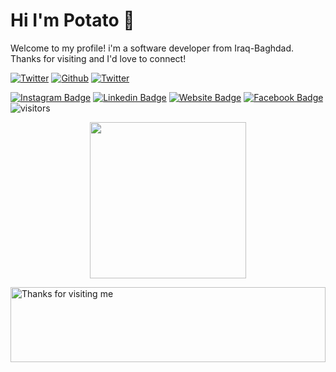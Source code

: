 
# Hi I'm Potato 👋
Welcome to my profile! i'm a software developer from Iraq-Baghdad. Thanks for visiting and I'd love to connect!
<!--Website -->

<p>
<a href="https://blog.aoaoao.me" target="_blank"><img alt="Twitter" src="https://img.shields.io/badge/Blog-%23FF4088.svg?&style=for-the-badge&logo=hugo&logoColor=white" /></a>
<a href="https://github.com/HFO4" target="_blank"><img alt="Github" src="https://img.shields.io/badge/GitHub-%2312100E.svg?&style=for-the-badge&logo=Github&logoColor=white" /></a>
<a href="https://twitter.com/AaronLiu00" target="_blank"><img alt="Twitter" src="https://img.shields.io/badge/twitter-%231DA1F2.svg?&style=for-the-badge&logo=twitter&logoColor=white" /></a>
</p>


[![Instagram Badge](https://img.shields.io/badge/-Instagram-e4405f?style=flat-square&logo=Instagram&logoColor=white)](https://instagram.com/cusastudio)
[![Linkedin Badge](https://img.shields.io/badge/-LinkedIn-0e76a8?style=flat-square&logo=Linkedin&logoColor=white)](https://www.linkedin.com/mwlite/in/sajad-samir-210b771a5)
[![Website Badge](https://img.shields.io/badge/Website-3b5998?style=flat-square&logo=google-chrome&logoColor=white)](http://sajadsamer.me)
[![Facebook Badge](https://img.shields.io/badge/-Facebook-0088cc?style=flat-square&logo=Facebook&logoColor=white)](https://www.facebook.com/people/Sajad-Samer/100008228555745)
![visitors](https://visitor-badge.laobi.icu/badge?page_id=potato-01.potato-01)

<!-- ![Potato's github stats](https://github-readme-stats.vercel.app/api?username=potato-0&show_icons) -->

<!-- [![Twitter Badge](https://img.shields.io/badge/-Twitter-00acee?style=flat-square&logo=Twitter&logoColor=white)]()
[![YouTube Badge](https://img.shields.io/badge/-YouTube-e4405f?style=flat-square&logo=Youtube&logoColor=white)]() -->

<p align="center">
  <img width="250" src="https://media1.tenor.com/images/b06111ca4f61490fe7dc535e0250d603/tenor.gif">
</p>
<img height="120" alt="Thanks for visiting me" width="100%" src="https://raw.githubusercontent.com/BrunnerLivio/brunnerlivio/master/images/marquee.svg" />
